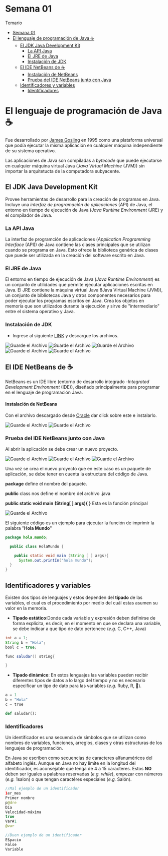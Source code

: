 # Semana 01

Temario
- [Semana 01](#semana-01)
- [El lenguaje de programación de Java ☕](#el-lenguaje-de-programación-de-java-)
  - [El JDK Java Development Kit](#el-jdk-java-development-kit)
    - [La API Java](#la-api-java)
    - [El JRE de Java](#el-jre-de-java)
    - [Instalación de JDK](#instalación-de-jdk)
  - [El IDE NetBeans de ☕](#el-ide-netbeans-de-)
      - [Instalación de NetBeans](#instalación-de-netbeans)
    - [Prueba del IDE NetBeans junto con Java](#prueba-del-ide-netbeans-junto-con-java)
  - [Identificadores y variables](#identificadores-y-variables)
    - [Identificadores](#identificadores)


# El lenguaje de programación de Java ☕

Fue desarrollado por [James Gosling](https://en.wikipedia.org/wiki/James_Gosling) en 1995 como una plataforma universal que podía ejecutar la misma aplicación en cualquier máquina independiente de su sistema operativo.

Las aplicaciones de Java son compiladas a *bytecode* que puede ejecutarse en cualquier máquina virtual Java (*Java Virtual Machine* (JVM)) sin importar la arquitetucta de la computadora subyacente.

## El JDK Java Development Kit

Provee herramientas de desarrollo para la creación de programas en Java. Incluye una *interfaz de programación de aplicaciones* (API) de Java, el entorno en tiempo de ejecución de Java (*Java Runtime Environment* (JRE) y el compilador de Java.

### La API Java

La interfaz de programción de aplicaciones (*Application Programming Interface* (API)) de Java contiene las clases principales que se utilizan cuando se programa en Java. Esto ofrece la biblioteca genérica de clases que puede ser utilizada en la creación del software escrito en Java.


### El JRE de Java

El entorno en tiempo de ejecución de Java (*Java Runtime Environment*) es un conjunto de utilidades que permite ejecutar aplicaciones escritas en Java. El JRE contiene la máquina virtual Java 8Java Virtual Machine (JVM)), un conjunto de bibliotecas Java y otros componentes necesarios para poder ejecutar los programas escritos en Java. Crea los objetos en memoria que son utilizados durante la ejecución y sirve de "intermediario" entre el sistema operativo y Java.

### Instalación de JDK

- Ingrese al siguiente [LINK](https://www.oracle.com/technetwork/es/java/javase/downloads/jdk-netbeans-jsp-3413139-esa.html) y descargue los archivos.

![Guarde el Archivo](./Imagenes/Fig01.png)
![Guarde el Archivo](./Imagenes/Fig02.png)
![Guarde el Archivo](./Imagenes/Fig03.png)
![Guarde el Archivo](./Imagenes/Fig04.png)
![Guarde el Archivo](./Imagenes/Fig05.png)
## El IDE NetBeans de ☕
NetBeans es un IDE libre (entorno de desarrollo integrado -*Integrated Development Environment* (IDE)), diseñado principalmente para programar en el lenguaje de programación Java.

#### Instalación de NetBeans
Con el archivo descargado desde [Oracle](https://www.oracle.com/tools/technologies/netbeans-ide.html) dar click sobre este e instalarlo.


![Guarde el Archivo](./Imagenes/Fig06.png)
![Guarde el Archivo](./Imagenes/Fig07.png)

### Prueba del IDE NetBeans junto con Java

Al abrir la aplicación se debe crear un nuevo proyecto.

![Guarde el Archivo](./Imagenes/Fig08.png)
![Guarde el Archivo](./Imagenes/Fig09.png)
![Guarde el Archivo](./Imagenes/Fig10.png)

Una vez se crea el nuevo proyecto que en este caso es un paquete de aplicación, se debe tener en cuenta la estructura del código de Java.

**package** define el nombre del paquete.

**public** class nos define el nombre del archivo .java

**public static void main** **(String[ ] args){ }** Esta es la función principal

![Guarde el Archivo](./Imagenes/Fig11.png)

El siguiente código es un ejemplo para ejecutar la función de imprimir la palabra "**Hola Mundo**"

```java
package hola.mundo;

  public class HolaMundo {

    public static void main (String [ ] args){
      System.out.printIn("hola mundo");
  }
}
```
## Identificadores y variables

Existen dos tipos de lenguajes y estos dependen del **tipado** de las variables, el cual es el procedimiento por medio del cuál estas asumen su valor en la memoria.

- **Tipado estático**:Donde cada variable y expresión deben definirse de forma explícita, es decir, en el momento en que se declara una variable, se debe indicar a que tipo de dato pertenece (*e.g.* C, C++, Java)

```java
int a = 1;
String b = "Hola";
bool c = true;

func saludar() string{

}
```

- **Tipado dinámico**: En estos lenguajes las variables pueden recibir diferentes tipos de datos a lo largo del tiempo y no es necesario especificar un tipo de dato para las variables (*e.g.* Ruby, R, :snake:).

```python
a = 1
b = "Hola"
c = true

def saludar():
```

### Identificadores
Un identificador es una secuencia de símbolos que se utilizan como nombres de variables, funciones, arreglos, clases y otras estructuras de los lenguajes de programación. 

En Java se escriben como secuencias de caracteres alfanuméricos del alfabeto inglés. Aunque en Java no hay límite en la longitud del identificador, es aconsejable que tenga de 4 a 15 caracteres. Estos **NO** deben ser iguales a palabras reservadas (*e.g.* *while*), empezar con números (*e.g.* 1salon) o que tengan caractéres especiales (*e.g.* Salón).

```java
//Mal ejemplo de un identificador
1er_mes
Primer nombre
p@dre
Día
Velocidad-máxima
true
Var#1
@var

//Buen ejemplo de un identificador
E$pacio
False
Variable
```
